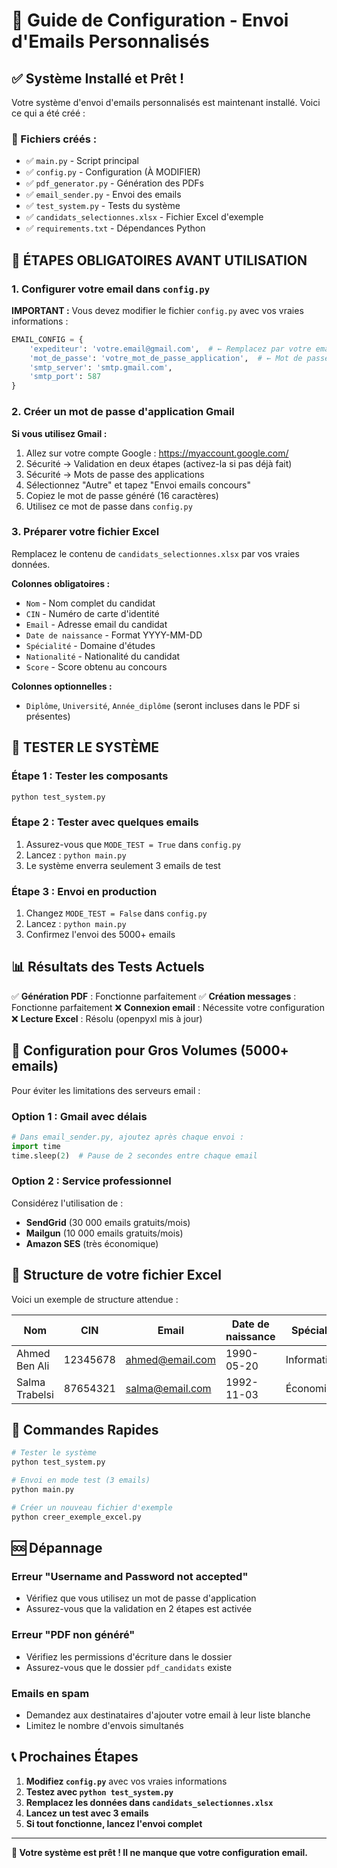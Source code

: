 # 🔧 Guide de Configuration - Envoi d'Emails Personnalisés

## ✅ Système Installé et Prêt !

Votre système d'envoi d'emails personnalisés est maintenant installé. Voici ce qui a été créé :

### 📁 Fichiers créés :
- ✅ `main.py` - Script principal
- ✅ `config.py` - Configuration (À MODIFIER)
- ✅ `pdf_generator.py` - Génération des PDFs
- ✅ `email_sender.py` - Envoi des emails
- ✅ `test_system.py` - Tests du système
- ✅ `candidats_selectionnes.xlsx` - Fichier Excel d'exemple
- ✅ `requirements.txt` - Dépendances Python

## 🚨 ÉTAPES OBLIGATOIRES AVANT UTILISATION

### 1. Configurer votre email dans `config.py`

**IMPORTANT :** Vous devez modifier le fichier `config.py` avec vos vraies informations :

```python
EMAIL_CONFIG = {
    'expediteur': 'votre.email@gmail.com',  # ← Remplacez par votre email
    'mot_de_passe': 'votre_mot_de_passe_application',  # ← Mot de passe d'application
    'smtp_server': 'smtp.gmail.com',
    'smtp_port': 587
}
```

### 2. Créer un mot de passe d'application Gmail

**Si vous utilisez Gmail :**

1. Allez sur votre compte Google : https://myaccount.google.com/
2. Sécurité → Validation en deux étapes (activez-la si pas déjà fait)
3. Sécurité → Mots de passe des applications
4. Sélectionnez "Autre" et tapez "Envoi emails concours"
5. Copiez le mot de passe généré (16 caractères)
6. Utilisez ce mot de passe dans `config.py`

### 3. Préparer votre fichier Excel

Remplacez le contenu de `candidats_selectionnes.xlsx` par vos vraies données.

**Colonnes obligatoires :**
- `Nom` - Nom complet du candidat
- `CIN` - Numéro de carte d'identité
- `Email` - Adresse email du candidat
- `Date de naissance` - Format YYYY-MM-DD
- `Spécialité` - Domaine d'études
- `Nationalité` - Nationalité du candidat
- `Score` - Score obtenu au concours

**Colonnes optionnelles :**
- `Diplôme`, `Université`, `Année_diplôme` (seront incluses dans le PDF si présentes)

## 🧪 TESTER LE SYSTÈME

### Étape 1 : Tester les composants
```bash
python test_system.py
```

### Étape 2 : Tester avec quelques emails
1. Assurez-vous que `MODE_TEST = True` dans `config.py`
2. Lancez : `python main.py`
3. Le système enverra seulement 3 emails de test

### Étape 3 : Envoi en production
1. Changez `MODE_TEST = False` dans `config.py`
2. Lancez : `python main.py`
3. Confirmez l'envoi des 5000+ emails

## 📊 Résultats des Tests Actuels

✅ **Génération PDF** : Fonctionne parfaitement
✅ **Création messages** : Fonctionne parfaitement
❌ **Connexion email** : Nécessite votre configuration
❌ **Lecture Excel** : Résolu (openpyxl mis à jour)

## 🔧 Configuration pour Gros Volumes (5000+ emails)

Pour éviter les limitations des serveurs email :

### Option 1 : Gmail avec délais
```python
# Dans email_sender.py, ajoutez après chaque envoi :
import time
time.sleep(2)  # Pause de 2 secondes entre chaque email
```

### Option 2 : Service professionnel
Considérez l'utilisation de :
- **SendGrid** (30 000 emails gratuits/mois)
- **Mailgun** (10 000 emails gratuits/mois)
- **Amazon SES** (très économique)

## 📝 Structure de votre fichier Excel

Voici un exemple de structure attendue :

| Nom | CIN | Email | Date de naissance | Spécialité | Nationalité | Score |
|-----|-----|-------|-------------------|------------|-------------|-------|
| Ahmed Ben Ali | 12345678 | ahmed@email.com | 1990-05-20 | Informatique | Tunisienne | 85 |
| Salma Trabelsi | 87654321 | salma@email.com | 1992-11-03 | Économie | Tunisienne | 90 |

## 🚀 Commandes Rapides

```bash
# Tester le système
python test_system.py

# Envoi en mode test (3 emails)
python main.py

# Créer un nouveau fichier d'exemple
python creer_exemple_excel.py
```

## 🆘 Dépannage

### Erreur "Username and Password not accepted"
- Vérifiez que vous utilisez un mot de passe d'application
- Assurez-vous que la validation en 2 étapes est activée

### Erreur "PDF non généré"
- Vérifiez les permissions d'écriture dans le dossier
- Assurez-vous que le dossier `pdf_candidats` existe

### Emails en spam
- Demandez aux destinataires d'ajouter votre email à leur liste blanche
- Limitez le nombre d'envois simultanés

## 📞 Prochaines Étapes

1. **Modifiez `config.py`** avec vos vraies informations
2. **Testez avec `python test_system.py`**
3. **Remplacez les données dans `candidats_selectionnes.xlsx`**
4. **Lancez un test avec 3 emails**
5. **Si tout fonctionne, lancez l'envoi complet**

---

**🎯 Votre système est prêt ! Il ne manque que votre configuration email.**
